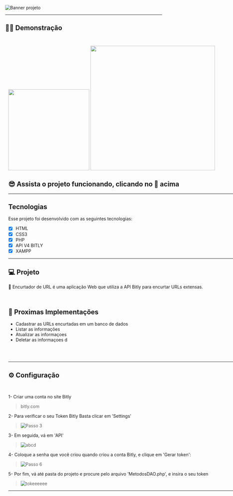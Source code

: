 <!-- # 🔗 ENCURTADOR DE URL -->
![Banner projeto](https://user-images.githubusercontent.com/99847770/162649930-c9a60eca-c1ec-4aa2-b0c1-d53cc1d4d39a.png)
<!-- 
<h1 align="center">
   🔗 Encurtador de URL
</h1>
<br> -->

---

## 🧑‍💻 Demonstração

<br>

<div style="padding: 10px; width: 800px;margin-left: auto;margin-right: auto;display:inline-block;">
<img class="gif" src="https://user-images.githubusercontent.com/99847770/162809650-d8fad116-a024-4216-948f-288ad3a528ea.gif" width="260">
    <!--IMG THUMB-->
<a href="https://youtu.be/z_7-DY0EWXw"><img class="thumb" src="https://user-images.githubusercontent.com/99847770/162652870-894083f0-4c55-4707-9002-1176b8321151.png" width="400" align="righ"></a>

## 😎 Assista o projeto funcionando, clicando no 🔗 acima

<div>

---

<!-- [![ClickAssita](https://user-images.githubusercontent.com/99847770/162652870-894083f0-4c55-4707-9002-1176b8321151.png)](https://youtu.be/z_7-DY0EWXw "Assistir no YouTube") -->

## Tecnologias

Esse projeto foi desenvolvido com as seguintes tecnologias:

- [x] HTML
- [x] CSS3
- [x] PHP
- [x] API V4 BITLY
- [x] XAMPP

---

## 💻 Projeto

🔗 Encurtador de URL é uma aplicação Web que utiliza a API Bitly para encurtar URLs extensas.  

<br>

## 🚀 Proximas Implementações
* Cadastrar as URLs encurtadas em um banco de dados
* Listar as informações
* Atualizar as informaçoes 
* Deletar as informaçoes d
<br>
<br>

---

## ⚙ Configuração

<br>

1- Criar uma conta no site Bitly
> bitly.com

2- Para verificar o seu Token Bitly Basta clicar em 'Settings'
>![Passo 3](https://user-images.githubusercontent.com/99847770/162640315-e40d3f03-1870-471f-b943-2353e95935e6.PNG)

3- Em seguida, vá em 'API'
>![abcd](https://user-images.githubusercontent.com/99847770/162646123-91d70ddb-3010-4808-aac1-4e4eb65f3267.PNG)

4- Coloque a senha que você criou quando criou a conta Bitly, e clique em 'Gerar token':
>![Passo 6](https://user-images.githubusercontent.com/99847770/162640344-70b8f082-708f-4bc3-aa43-fa56860f752d.PNG)

5- Por fim, vá até pasta do projeto e procure pelo arquivo 'MetodosDAO.php', e insira o seu token
>![tokeeeeee](https://user-images.githubusercontent.com/99847770/162646367-90d654b7-c94d-4bbf-8cc7-42d222f21c07.PNG)

---
